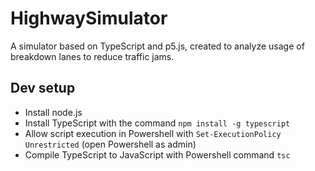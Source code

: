 # HighwaySimulator
A simulator based on TypeScript and p5.js, created to analyze usage of breakdown lanes to reduce traffic jams.

## Dev setup
- Install node.js
- Install TypeScript with the command `npm install -g typescript`
- Allow script execution in Powershell with `Set-ExecutionPolicy Unrestricted` (open Powershell as admin)
- Compile TypeScript to JavaScript with Powershell command `tsc`
